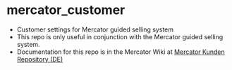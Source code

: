 # mercator_customer

* Customer settings for Mercator guided selling system
* This repo is only useful in conjunction with the Mercator guided selling system.
* Documentation for this repo is in the Mercator Wiki at [Mercator Kunden Repository (DE)](https://github.com/informatom/mercator/wiki/Mercator-Kunden-Repository-(DE))
